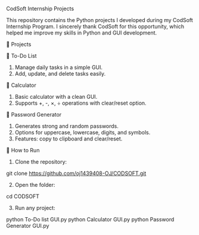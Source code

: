 CodSoft Internship Projects

This repository contains the Python projects I developed during my CodSoft Internship Program.
I sincerely thank CodSoft for this opportunity, which helped me improve my skills in Python and GUI development.

📌 Projects

📝 To-Do List

1. Manage daily tasks in a simple GUI.
2. Add, update, and delete tasks easily.

🧮 Calculator

1. Basic calculator with a clean GUI.
2. Supports +, -, ×, ÷ operations with clear/reset option.

🔐 Password Generator

1. Generates strong and random passwords.
2. Options for uppercase, lowercase, digits, and symbols.
3. Features: copy to clipboard and clear/reset.

🚀 How to Run

1. Clone the repository:

git clone https://github.com/oj1439408-OJ/CODSOFT.git


2. Open the folder:

cd CODSOFT


3. Run any project:

python To-Do list GUI.py
python Calculator GUI.py
python Password Generator GUI.py

